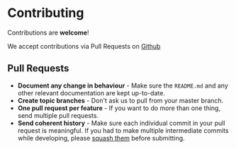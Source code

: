 # Contributing

Contributions are **welcome**!

We accept contributions via Pull Requests on [Github](https://github.com/gajosu/whatsapp-web-rest-api)

## Pull Requests

- **Document any change in behaviour** - Make sure the `README.md` and any other relevant documentation are kept up-to-date.
- **Create topic branches** - Don't ask us to pull from your master branch.
- **One pull request per feature** - If you want to do more than one thing, send multiple pull requests.
- **Send coherent history** - Make sure each individual commit in your pull request is meaningful. If you had to make multiple intermediate commits while developing, please [squash them](http://stackoverflow.com/questions/5189560/squash-my-last-x-commits-together-using-git) before submitting.
